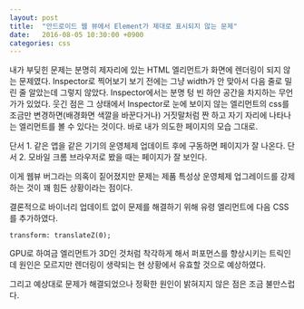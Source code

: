 ```yaml
---
layout: post
title:  "안드로이드 웹 뷰에서 Element가 제대로 표시되지 않는 문제"
date:   2016-08-05 10:30:00 +0900
categories: css
---
```

내가 부딪힌 문제는 분명히 제자리에 있는 HTML 엘리먼트가 화면에 렌더링이 되지 않는 문제였다. Inspector로 찍어보기 보기 전에는 그냥 width가 안 맞아서 다음 줄로 밀린 줄 알았는데 그렇지 않았다. Inspector에서는 분명 텅 빈 하얀 공간을 차지하는 무언가가 있었다. 웃긴 점은 그 상태에서 Inspector로 눈에 보이지 않는 엘리먼트의 css를 조금만 변경하면(배경화면 색깔을 바꾼다거나) 거짓말처럼 짠 하고 자기 자리에 나타나는 엘리먼트를 볼 수 있다는 것이다. 바로 내가 의도한 페이지의 모습 그대로.

단서 1. 같은 앱을 같은 기기의 운영체제 업데이트 후에 구동하면 페이지가 잘 나온다.
단서 2. 모바일 크롬 브라우저로 봤을 때는 페이지가 잘 보인다.

이게 웹뷰 버그라는 의혹이 짙어졌지만 문제는 제품 특성상 운영체제 업그레이드를 강제하는 것이 꽤 힘든 상황이라는 점이다.

결론적으로 바이너리 업데이트 없이 문제를 해결하기 위해 유령 엘리먼트에 다음 CSS를 추가하였다.

`transform: translateZ(0);`

GPU로 하여금 엘리먼트가 3D인 것처럼 착각하게 해서 퍼포먼스를 향상시키는 트릭인데 원인은 모르지만 렌더링이 생략되는 현 상황에서 유효할 것으로 예상하였다.

그리고 예상대로 문제가 해결되었으나 정확한 원인이 밝혀지지 않은 점은 조금 불만스럽다.
